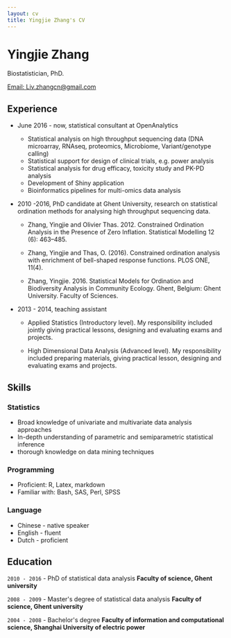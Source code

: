 ```yaml
---
layout: cv
title: Yingjie Zhang's CV
---
```

# Yingjie Zhang
Biostatistician, PhD.

<div id="webaddress">
<a href="liv.zhangcn@gmail.com">Email: Liv.zhangcn@gmail.com</a> 
</div>


## Experience

* June 2016 - now, statistical consultant at OpenAnalytics

    * Statistical analysis on high throughput sequencing data (DNA microarray, RNAseq, proteomics, Microbiome, Variant/genotype calling) 
    * Statistical support for design of clinical trials, e.g. power analysis 
    * Statistical analysis for drug efficacy, toxicity study and PK-PD analysis
    * Development of Shiny application
    * Bioinformatics pipelines for multi-omics data analysis
    
* 2010 -2016, PhD candidate at Ghent University,  research on statistical ordination methods for analysing high throughput sequencing data.

    * Zhang, Yingjie and Olivier Thas. 2012. Constrained Ordination Analysis in the Presence of Zero Inflation. Statistical Modelling 12 (6): 463–485.
    
    * Zhang, Yingjie and Thas, O. (2016). Constrained ordination analysis with enrichment of bell-shaped response functions. PLOS ONE, 11(4).
        
    * Zhang, Yingjie. 2016. Statistical Models for Ordination and Biodiversity Analysis in Community Ecology. Ghent, Belgium: Ghent University. Faculty of Sciences.
        
* 2013 - 2014, teaching assistant    

    * Applied Statistics (Introductory level). My responsibility included jointly giving practical lessons, designing and evaluating exams and projects. 
    
    * High Dimensional Data Analysis (Advanced level). My responsibility included preparing materials, giving practical lesson, designing and evaluating exams and projects.

## Skills

### Statistics

* Broad knowledge of univariate and multivariate data analysis approaches
* In-depth understanding of parametric and semiparametric statistical inference
* thorough knowledge on data mining techniques

### Programming

* Proficient:   R, Latex, markdown
* Familiar with: Bash, SAS, Perl, SPSS

### Language 

* Chinese - native speaker
* English - fluent
* Dutch - proficient 


## Education

`2010 - 2016` - PhD of statistical data analysis
__Faculty of science, Ghent university__

`2008 - 2009` - Master's degree of statistical data analysis
__Faculty of science, Ghent university__


`2004 - 2008` - Bachelor's degree
__Faculty of information and computational science, Shanghai University of electric power__




<!-- ### Footer

Last updated: March 2019 -->


